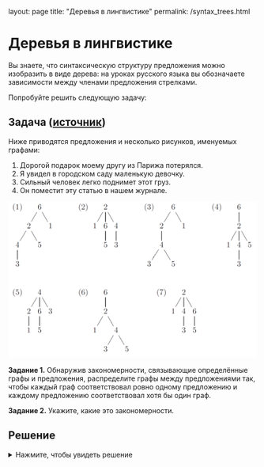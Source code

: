 layout: page
title: "Деревья в лингвистике"
permalink: /syntax_trees.html

# Деревья в лингвистике

Вы знаете, что синтаксическую структуру предложения можно изобразить в виде дерева: на уроках русского языка вы обозначаете зависимости между членами предложения стрелками.

Попробуйте решить следующую задачу:

## Задача ([источник](http://lingproblems.online/index.php?action=problem&pid=1359&vid=1359))

Ниже приводятся предложения и несколько рисунков, именуемых графами:

1. Дорогой подарок моему другу из Парижа потерялся.
2. Я увидел в городском саду маленькую девочку.
3. Сильный человек легко поднимет этот груз.
4. Он поместит эту статью в нашем журнале.

![](images/syntax_trees.png)

**Задание 1.** Обнаружив закономерности, связывающие определённые графы и предложения, распределите графы между предложениями так, чтобы каждый граф соответствовал ровно одному предложению и каждому предложению соответствовал хотя бы один граф.

**Задание 2.** Укажите, какие это закономерности.

## Решение

<details>

<summary>Нажмите, чтобы увидеть решение</summary>

Главное для решения этой задачи &mdash; догадаться, что рисунки изображают схематически (и приблизительно), как предложения устроены синтаксически, т. е. с точки зрения их сказуемых, подлежащих, дополнений и пр. Как дойти до этой мысли?

Прежде всего, на каждой схеме ровно 6 цифр, и в каждом предложении ровно 6 значимых слов, не считая предлогов. Исходя из того, что слова, возможно, пронумерованы по их порядку в предложении, можно задуматься над тем, почему только 2, 4, и 6 появляются на вершинах схем. Оказывается, что сказуемые в четырёх предложениях занимают как раз эти места: 2 в предложениях (2) и (4), 4 в предложении (3) и 6 в предложении (1). Всегда полезно начинать с тех явлений, которые встречаются только один раз. Только рисунок (5) имеет 4 на вершине. Если он соответствует предложению (3), то 2&ndash;1 соответствуют словам человек и сильный; 6&ndash;5 &mdash; словам груз и этот; 3 &mdash; слову легко. Очевидно, самая левая ветвь на каждом рисунке соответствует подлежащему, следующая ветвь &mdash; прямому дополнению, а самая правая ветвь &mdash; остальным словам. Если это верно, то рисунок (2) соответствует предложению (2), а рисунок (7) &mdash; предложению (4). 

Остаётся сообразить, почему 4 разных рисунка соответствуют одному и тому же предложению (6). Очевидно, его можно понять четырьмя разными способами. И, в самом деле, слово дорогой может означать прилагательное, описывающее ценность подарка, а может также означать ‘по пути’. Предложно-падежная форма из Парижа может относиться к слову подарок или к слову другу. И каждая из этих возможностей сочетается с каждой другой, что и даёт 4 возможности анализировать и понять это предложение. Так, рисунки (1) и (3) соответствуют значению ‘по пути’ для дорогой, а рисунки (4) и (6) значению ‘ценный’. Рисунки (1) и (4) относят из Парижа к слову подарок, а рисунки (3) и (6) &mdash; к слову друг.

</details>